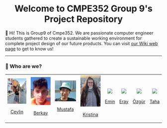<h1 align = "center"> Welcome to CMPE352 Group 9's Project Repository </h1> 
💭 Hi! This is Group9 of Cmpe352. We are passionate computer engineer students gathered to create a sustainable working environment for complete project design of our future products. You can visit <a href = "https://github.com/bounswe/bounswe2024group9/wiki" target = "_blank">our Wiki web page</a> to get to know us!
<br>
<hr>
<h3> 🚀  Who are we? </h3> 
<table>
  <tr>
    <td align = "center">
      <img src = "https://github.com/berkaykeskino/REVERSE/blob/main/Photos/CeylinB.jpeg?raw=true" width = 80px>
      <p align = "center"> <a href = "https://github.com/bounswe/bounswe2024group9/wiki/Ceylin-Gebes#introduction" target = "_blank">Ceylin</a></p>
    </td>
    <td align = "center">
      <img src = "https://github.com/berkaykeskino/REVERSE/blob/main/Photos/BerkayB2.jpeg?raw=true" width = 80px>
      <p align = "center"><a href = "https://github.com/bounswe/bounswe2024group9/wiki/Muhammet-Berkay-Keskin#introduction" target = "_blank">Berkay</a></p>
    </td>
    <td align = "center">
      <img src = "https://github.com/berkaykeskino/REVERSE/blob/main/Photos/MustafaB.jpeg?raw=true" width = 80px>
      <p align = "center"><a href = "https://github.com/bounswe/bounswe2024group9/wiki/Mustafa-Atak#who-am-i-for-real" target = "_blank">Mustafa</a></p>
    </td>
    <td align = "center">
      <img src = "https://github.com/berkaykeskino/REVERSE/blob/main/Photos/KristinaB.jpeg?raw=true" width = 80px>
      <p align = "center"><a href = "https://github.com/bounswe/bounswe2024group9/wiki/Kristina-Trajkovski" target = "_blank">Kristina</a></p>
    </td>
    <td align = "center">
      <img src = "https://cdn.discordapp.com/attachments/1208780294308765726/1208780448738836540/20220620_211326.JPG?ex=65e48785&is=65d21285&hm=a375fb88095e5f68f09947ab61eb4a427633dc52a70ab6e7f565a7c213b3321e&" width = 80px>
      <p align = "center"><a href = "https://github.com/bounswe/bounswe2024group9/wiki/Mehmet-Emin-%C4%B0pekdal" target = "_blank">Emin</a></p>
    </td>
    <td align = "center">
      <img src = "https://cdn.discordapp.com/attachments/1208867210878124123/1208867368810455080/WhatsApp_Image_2022-02-17_at_3.57.59_PM.jpeg?ex=65e4d878&is=65d26378&hm=6172d7d06e5cc75bd29dac338f254910a2e772be3971c541c42b9d77a3f1fa08&" width = 80px>
      <p align = "center"><a href = "https://github.com/bounswe/bounswe2024group9/wiki/Eray-Ero%C4%9Flu" target = "_blank">Eray</a></p>
    </td>
    <td align = "center">
      <img src = "https://media.discordapp.net/attachments/1208897266044117102/1208897430217695303/profile.jpg?ex=65e4f477&is=65d27f77&hm=18884ed0512915d5e634447fabb8456144ffb8f35dd83d3b861861f2e8dece34&=&format=webp&width=516&height=676" width = 80px>
      <p align = "center"><a href = "https://github.com/bounswe/bounswe2024group9/wiki/ozgur%E2%80%90ozerdem" target = "_blank">Özgür</a></p>
    </td>
    <td align = "center">
      <img src = "https://media.discordapp.net/attachments/1209063674422100030/1209073924567207976/WhatsApp_Gorsel_2024-02-19_saat_12.47.29_62c63005.jpg?ex=65e598d7&is=65d323d7&hm=c847f48ad6f3d3aad829f07e8e6c7ff654406542882cb430f2a479a213f7e1ed&=&format=webp&width=342&height=675" width = 80px>
      <p align = "center"><a href = "https://github.com/bounswe/bounswe2024group9/wiki/Taha-Topalo%C4%9Flu" target = "_blank">Taha</a></p>
    </td>
    
  </tr>
  
</table>
